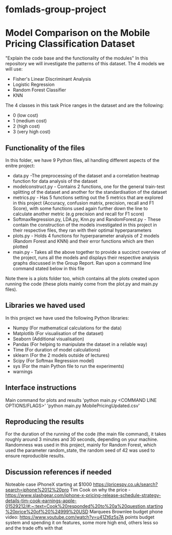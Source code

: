 # fomlads-group-project 
# Model Comparison on the Mobile Pricing Classification Dataset
"Explain the code base and the functionality of the modules"
In this repository we will investigate the patterns of this dataset. The 4 models we will use:

- Fisher's Linear Discriminant Analysis
- Logistic Regression
- Random Forest Classifier
- KNN


The 4 classes in this task Price ranges in the dataset and are the following:
- 0 (low cost)
- 1 (medium cost)
- 2 (high cost)
- 3 (very high cost)

## Functionality of the files
In this folder, we have 9 Python files, all handling different aspects of the enitre project:
- data.py -The preprocessing of the dataset and a correlation heatmap function for data analysis of the dataset
- modelconstruct.py - Contains 2 functions, one for the general train-test splitting of the dataset and another for the standardisation of the dataset
- metrics.py - Has 5 functions setting out the 5 metrics that are explored in this project (Accuracy, confusion matrix, precision, recall and F1 Score), with some functions used again further down the line to calculate another metric (e.g precision and recall for F1 score)
- SoftmaxRegression.py, LDA.py, Knn.py and RandomForest.py - These contain the construction of the models investigated in this project in their respective files, they ran with their optimal hyperparameters
- plots.py - Holds 4 functions for hyperparameter analysis of 2 models (Random Forest and KNN) and their error functions which are then plotted
- main.py - Takes all the above together to provide a succinct overview of the project, runs all the models and displays their respective analysis graphs discussed in the Group Report. Ran upon a command line command stated below in this file

Note there is a plots folder too, which contains all the plots created upon running the code (these plots mainly come from the plot.py and main.py files).

## Libraries we haved used
In this project we have used the following Python libraries:
- Numpy (For mathematical calculations for the data)
- Matplotlib (For visualisation of the dataset)
- Seaborn (Additional visualisation)
- Pandas (For helping to manipulate the dataset in a reliable way)
- Time (For duration of model calculations)
- sklearn (For the 2 models outside of lectures)
- Scipy (For Softmax Regression model)
- sys (For the main Python file to run the experiments)
- warnings 

## Interface instructions

Main command for plots and results
'python main.py <DATA FILE> <COMMAND LINE OPTIONS/FLAGS>'
'python main.py MobilePricingUpdated.csv'

## Reproducing the results 
For the duration of the running of the code (the main file command), it takes roughly around 3 minutes and 30 seconds, depending on your machine.
Randomness was used in this project, mainly for Random Forest, which used the parameter random_state, the random seed of 42 was used to ensure reproducible results.


## Discussion references if needed
Noteable case iPhoneX starting at $1000 
https://pricespy.co.uk/search?search=iphone%2012%20pro
Tim Cook on why the price - https://www.slashgear.com/iphone-x-pricing-release-schedule-strategy-details-tim-cook-earnings-apple-01529212/#:~:text=Cook%20responded%20to%20a%20question,starting%20price%20of%20%24999%20USD 
Marquees Brownlee budget phone video:
https://www.youtube.com/watch?v=u41Zt6z5s7A points budget system and spending it on features, some more high end, others less so and the trade offs with that





























